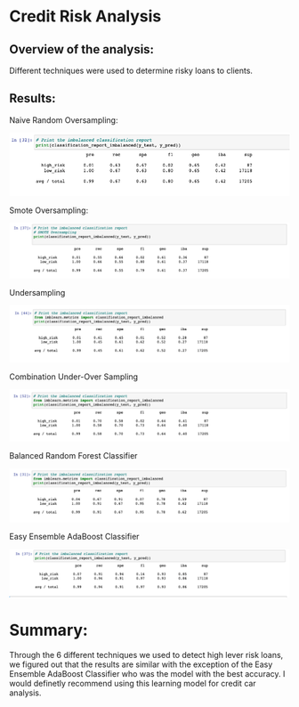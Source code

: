 # Credit Risk Analysis

## Overview of the analysis:

Different techniques were used to determine risky loans to clients.

## Results:

Naive Random Oversampling:

![This is an image](https://github.com/pipecedillo/Credit_Risk_Analysis/blob/main/Images/NaiveRandom.png)

Smote Oversampling:

![This is an image](https://github.com/pipecedillo/Credit_Risk_Analysis/blob/main/Images/SmoteOver.png)


Undersampling

![This is an image](https://github.com/pipecedillo/Credit_Risk_Analysis/blob/main/Images/Undersampling.png)

Combination Under-Over Sampling

![This is an image](https://github.com/pipecedillo/Credit_Risk_Analysis/blob/main/Images/Combination.png)

Balanced Random Forest Classifier

![This is an image](https://github.com/pipecedillo/Credit_Risk_Analysis/blob/main/Images/Balanced.png)

Easy Ensemble AdaBoost Classifier

![This is an image](https://github.com/pipecedillo/Credit_Risk_Analysis/blob/main/Images/EasyEnsemble.png)

# Summary: 

Through the 6 different techniques we used to detect high lever risk loans, we figured out that the results are similar with the exception of the Easy Ensemble AdaBoost Classifier who was the model with the best accuracy. I would definetly recommend using this learning model for credit car analysis. 
